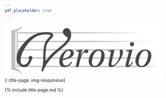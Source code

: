 ```yaml
---
pdf_placeholder: true
---
```


![](/images/logo.png){:.title-page .img-responsive}

{% include title-page.md %}
